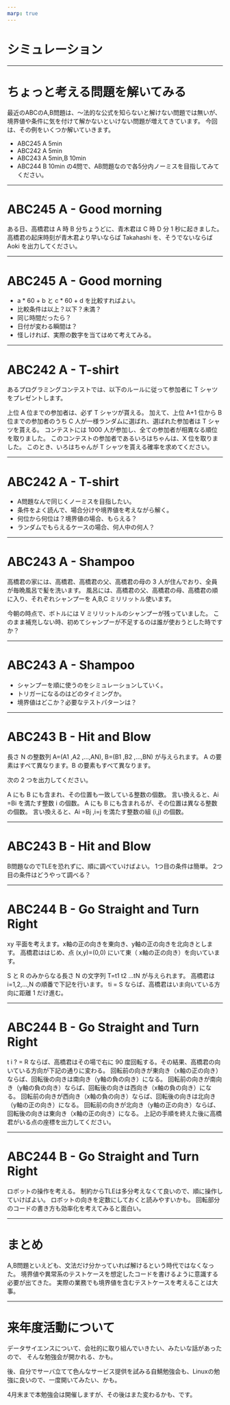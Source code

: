```yaml
---
marp: true
---
```


# シミュレーション

--------------------------------------------------------------------------------
# ちょっと考える問題を解いてみる

最近のABCのA,B問題は、～法的な公式を知らないと解けない問題では無いが、
境界値や条件に気を付けて解かないといけない問題が増えてきています。
今回は、その例をいくつか解いていきます。
- ABC245 A 5min
- ABC242 A 5min
- ABC243 A 5min,B 10min 
- ABC244 B 10min
の4問で、AB問題なので各5分内ノーミスを目指してみてください。

--------------------------------------------------------------------------------
# ABC245 A - Good morning
ある日、高橋君は A 時 B 分ちょうどに、青木君は C 時 D 分 1 秒に起きました。
高橋君の起床時刻が青木君より早いならば Takahashi を、そうでないならば Aoki を出力してください。

--------------------------------------------------------------------------------
# ABC245 A - Good morning
- a * 60 + b と c * 60 + d を比較すればよい。
- 比較条件は以上？以下？未満？
- 同じ時間だったら？
- 日付が変わる瞬間は？
- 怪しければ、実際の数字を当てはめて考えてみる。

--------------------------------------------------------------------------------
# ABC242 A - T-shirt
あるプログラミングコンテストでは、以下のルールに従って参加者に T シャツをプレゼントします。

上位 A 位までの参加者は、必ず T シャツが貰える。
加えて、上位 A+1 位から B 位までの参加者のうち C 人が一様ランダムに選ばれ、選ばれた参加者は T シャツを貰える。
コンテストには 1000 人が参加し、全ての参加者が相異なる順位を取りました。
このコンテストの参加者であるいろはちゃんは、X 位を取りました。
このとき、いろはちゃんが T シャツを貰える確率を求めてください。

--------------------------------------------------------------------------------
# ABC242 A - T-shirt
- A問題なんで同じくノーミスを目指したい。
- 条件をよく読んで、場合分けや境界値を考えながら解く。
- 何位から何位は？境界値の場合、もらえる？
- ランダムでもらえるケースの場合、何人中の何人？

--------------------------------------------------------------------------------
# ABC243 A - Shampoo 
高橋君の家には、高橋君、高橋君の父、高橋君の母の 3 人が住んでおり、全員が毎晩風呂で髪を洗います。
風呂には、高橋君の父、高橋君の母、高橋君の順に入り、それぞれシャンプーを A,B,C ミリリットル使います。

今朝の時点で、ボトルには V ミリリットルのシャンプーが残っていました。
このまま補充しない時、初めてシャンプーが不足するのは誰が使おうとした時ですか？

--------------------------------------------------------------------------------
# ABC243 A - Shampoo 
- シャンプーを順に使うのをシミュレーションしていく。
- トリガーになるのはどのタイミングか。
- 境界値はどこか？必要なテストパターンは？

--------------------------------------------------------------------------------
# ABC243 B - Hit and Blow
長さ N の整数列 A=(A1  ,A2  ,…,AN), B=(B1  ,B2  ,…,BN) が与えられます。
A の要素はすべて異なります。B の要素もすべて異なります。

次の 2 つを出力してください。

A にも B にも含まれ、その位置も一致している整数の個数。
言い換えると、Ai  =Bi  を満たす整数 i の個数。
A にも B にも含まれるが、その位置は異なる整数の個数。
言い換えると、Ai  =Bj  ,i=j を満たす整数の組 (i,j) の個数。

--------------------------------------------------------------------------------
# ABC243 B - Hit and Blow
B問題なのでTLEを恐れずに、順に調べていけばよい。
1つ目の条件は簡単。
2つ目の条件はどうやって調べる？

--------------------------------------------------------------------------------
# ABC244 B - Go Straight and Turn Right
xy 平面を考えます。x軸の正の向きを東向き、y軸の正の向きを北向きとします。
高橋君ははじめ、点 (x,y)=(0,0) にいて東（ x軸の正の向き）を向いています。

S と R のみからなる長さ N の文字列 T=t1 t2 …tN が与えられます。
高橋君は i=1,2,…,N の順番で下記を行います。
ti = S ならば、高橋君はいま向いている方向に距離 1 だけ進む。

--------------------------------------------------------------------------------
# ABC244 B - Go Straight and Turn Right
t i ?  = R ならば、高橋君はその場で右に 90 度回転する。その結果、高橋君の向いている方向が下記の通りに変わる。
回転前の向きが東向き（x軸の正の向き）ならば、回転後の向きは南向き（y軸の負の向き）になる。
回転前の向きが南向き（y軸の負の向き）ならば、回転後の向きは西向き（x軸の負の向き）になる。
回転前の向きが西向き（x軸の負の向き）ならば、回転後の向きは北向き（y軸の正の向き）になる。
回転前の向きが北向き（y軸の正の向き）ならば、回転後の向きは東向き（x軸の正の向き）になる。
上記の手順を終えた後に高橋君がいる点の座標を出力してください。

--------------------------------------------------------------------------------
# ABC244 B - Go Straight and Turn Right
ロボットの操作を考える。
制約からTLEは多分考えなくて良いので、順に操作していけばよい。
ロボットの向きを定数にしておくと読みやすいかも。
回転部分のコードの書き方も効率化を考えてみると面白い。

--------------------------------------------------------------------------------
# まとめ
A,B問題といえども、文法だけ分かっていれば解けるという時代ではなくなった。
境界値や異常系のテストケースを想定したコードを書けるように意識する必要が出てきた。
実際の業務でも境界値を含むテストケースを考えることは大事。

--------------------------------------------------------------------------------
# 来年度活動について
データサイエンスについて、会社的に取り組んでいきたい、みたいな話があったので、
そんな勉強会が開かれる、かも。

後、自分でサーバ立てて色んなサービス提供を試みる自鯖勉強会も、Linuxの勉強に良いので、一度開いてみたい、かも。

4月末まで本勉強会は開催しますが、その後はまた変わるかも、です。

